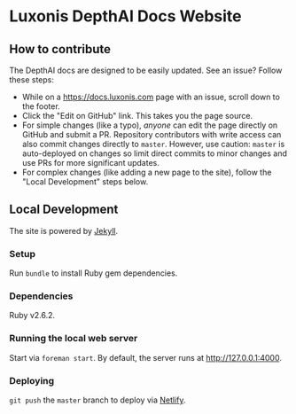 # Luxonis DepthAI Docs Website

## How to contribute

The DepthAI docs are designed to be easily updated. See an issue? Follow these steps:

* While on a https://docs.luxonis.com page with an issue, scroll down to the footer.
* Click the "Edit on GitHub" link. This takes you the page source.
* For simple changes (like a typo), _anyone_ can edit the page directly on GitHub and submit a PR. Repository contributors with write access can also commit changes directly to `master`. However, use caution: `master` is auto-deployed on changes so limit direct commits to minor changes and use PRs for more significant updates.
* For complex changes (like adding a new page to the site), follow the "Local Development" steps below.

## Local Development

The site is powered by [Jekyll](https://jekyllrb.com/).

### Setup

Run `bundle` to install Ruby gem dependencies.

### Dependencies

Ruby v2.6.2.

### Running the local web server

Start via `foreman start`. By default, the server runs at http://127.0.0.1:4000.

### Deploying

`git push` the `master` branch to deploy via [Netlify](https://www.netlify.com/).
